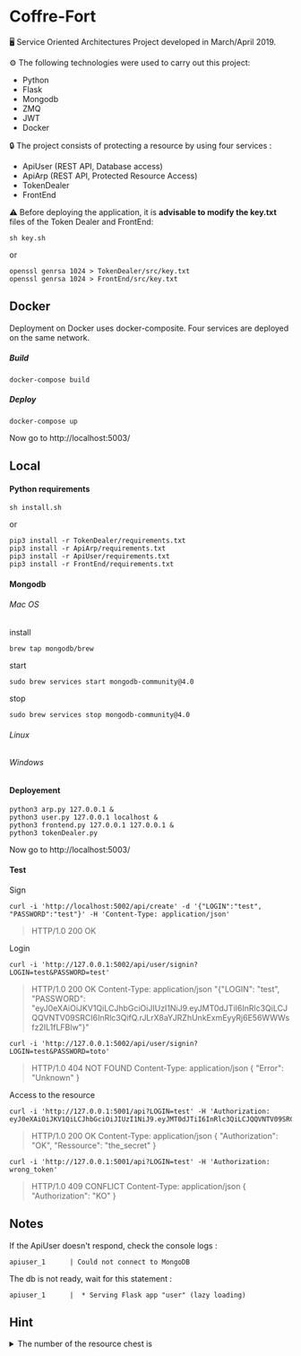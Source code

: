 # Coffre-Fort



🖥 Service Oriented Architectures Project developed in March/April 2019.



⚙️ The following technologies were used to carry out this project:

* Python
* Flask
* Mongodb
* ZMQ
* JWT
* Docker



🔒 The project consists of protecting a resource by using four services :

* ApiUser (REST API, Database access)
* ApiArp (REST API, Protected Resource Access)
* TokenDealer
* FrontEnd



⚠️ Before deploying the application, it is **advisable to modify the key.txt** files of the Token Dealer and FrontEnd:

    sh key.sh

or 

    openssl genrsa 1024 > TokenDealer/src/key.txt
    openssl genrsa 1024 > FrontEnd/src/key.txt

## Docker

Deployment on Docker uses docker-composite. 
Four services are deployed on the same network.

##### Build

    docker-compose build

##### Deploy

    docker-compose up

Now go to http://localhost:5003/ 

## Local

#### Python requirements

    sh install.sh

or

    pip3 install -r TokenDealer/requirements.txt
    pip3 install -r ApiArp/requirements.txt
    pip3 install -r ApiUser/requirements.txt
    pip3 install -r FrontEnd/requirements.txt

#### Mongodb

###### Mac OS

install

    brew tap mongodb/brew  

start

    sudo brew services start mongodb-community@4.0

stop

    sudo brew services stop mongodb-community@4.0

###### Linux

###### Windows

#### Deployement

    python3 arp.py 127.0.0.1 &
    python3 user.py 127.0.0.1 localhost &
    python3 frontend.py 127.0.0.1 127.0.0.1 &
    python3 tokenDealer.py

Now go to http://localhost:5003/

#### Test

Sign

    curl -i 'http://localhost:5002/api/create' -d '{"LOGIN":"test", "PASSWORD":"test"}' -H 'Content-Type: application/json'

> HTTP/1.0 200 OK



Login

    curl -i 'http://127.0.0.1:5002/api/user/signin?LOGIN=test&PASSWORD=test'

> HTTP/1.0 200 OK
> Content-Type: application/json
> "{"LOGIN": "test", "PASSWORD": "eyJ0eXAiOiJKV1QiLCJhbGciOiJIUzI1NiJ9.eyJMT0dJTiI6InRlc3QiLCJQQVNTV09SRCI6InRlc3QifQ.rJLrX8aYJRZhUnkExmEyyRj6E56WWWsfz2IL1fLFBlw"}"

    curl -i 'http://127.0.0.1:5002/api/user/signin?LOGIN=test&PASSWORD=toto'

> HTTP/1.0 404 NOT FOUND
> Content-Type: application/json
> {
>   "Error": "Unknown"
> }



Access to the resource

    curl -i 'http://127.0.0.1:5001/api?LOGIN=test' -H 'Authorization: eyJ0eXAiOiJKV1QiLCJhbGciOiJIUzI1NiJ9.eyJMT0dJTiI6InRlc3QiLCJQQVNTV09SRCI6InRlc3QifQ.rJLrX8aYJRZhUnkExmEyyRj6E56WWWsfz2IL1fLFBlw'

> HTTP/1.0 200 OK
> Content-Type: application/json
> {
>   "Authorization": "OK",
>   "Ressource": "the_secret"
> }

    curl -i 'http://127.0.0.1:5001/api?LOGIN=test' -H 'Authorization: wrong_token'

> HTTP/1.0 409 CONFLICT
> Content-Type: application/json
> {
>   "Authorization": "KO"
> }

## Notes 

If the ApiUser doesn't respond, check the console logs :

`apiuser_1      | Could not connect to MongoDB`

The db is not ready, wait for this statement : 

`apiuser_1      |  * Serving Flask app "user" (lazy loading)`


## Hint 

<details>
  <summary>The number of the resource chest is</summary>
  
  66642

  (https://github.com/dear-github/dear-github/issues/166)
  
</details>
